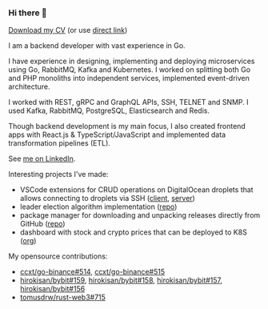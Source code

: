 ### Hi there 👋

[Download my CV](./Senior%20Go%20Developer%20-%20Ivan%20Korotkov.pdf) (or use [direct link](https://raw.githubusercontent.com/iskorotkov/iskorotkov/refs/heads/master/Senior%20Go%20Developer%20-%20Ivan%20Korotkov.pdf))

I am a backend developer with vast experience in Go.

I have experience in designing, implementing and deploying microservices using Go, RabbitMQ, Kafka and Kubernetes. I worked on splitting both Go and PHP monoliths into independent services, implemented event-driven architecture.

I worked with REST, gRPC and GraphQL APIs, SSH, TELNET and SNMP. I used Kafka, RabbitMQ, PostgreSQL, Elasticsearch and Redis.

Though backend development is my main focus, I also created frontend apps with React.js & TypeScript/JavaScript and implemented data transformation pipelines (ETL).

See [me on LinkedIn](https://www.linkedin.com/in/iskorotkov/).

Interesting projects I've made:

- VSCode extensions for CRUD operations on DigitalOcean droplets that allows connecting to droplets via SSH ([client](https://github.com/iskorotkov/remote-vm), [server](https://github.com/iskorotkov/remote-vm-server))
- leader election algorithm implementation ([repo](https://github.com/iskorotkov/bully-election))
- package manager for downloading and unpacking releases directly from GitHub ([repo](https://github.com/iskorotkov/package-manager-cli))
- dashboard with stock and crypto prices that can be deployed to K8S ([org](https://github.com/finance-dashboard))

My opensource contributions:

- [ccxt/go-binance#514](https://github.com/ccxt/go-binance/pull/514), [ccxt/go-binance#515](https://github.com/ccxt/go-binance/pull/515)
- [hirokisan/bybit#159](https://github.com/hirokisan/bybit/pull/159), [hirokisan/bybit#158](https://github.com/hirokisan/bybit/pull/158), [hirokisan/bybit#157](https://github.com/hirokisan/bybit/pull/157), [hirokisan/bybit#156](https://github.com/hirokisan/bybit/pull/156)
- [tomusdrw/rust-web3#715](https://github.com/tomusdrw/rust-web3/pull/715)
